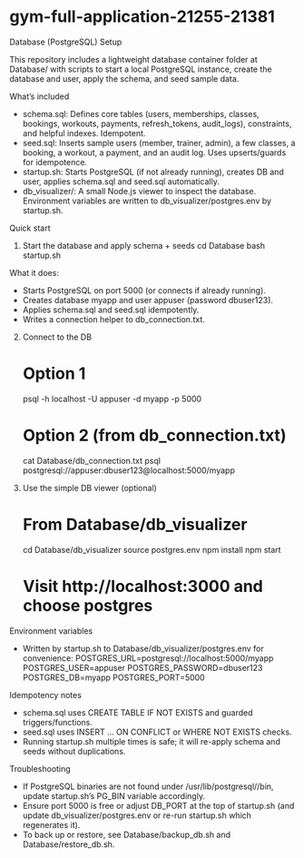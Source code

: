 # gym-full-application-21255-21381

Database (PostgreSQL) Setup

This repository includes a lightweight database container folder at Database/ with scripts to start a local PostgreSQL instance, create the database and user, apply the schema, and seed sample data.

What’s included
- schema.sql: Defines core tables (users, memberships, classes, bookings, workouts, payments, refresh_tokens, audit_logs), constraints, and helpful indexes. Idempotent.
- seed.sql: Inserts sample users (member, trainer, admin), a few classes, a booking, a workout, a payment, and an audit log. Uses upserts/guards for idempotence.
- startup.sh: Starts PostgreSQL (if not already running), creates DB and user, applies schema.sql and seed.sql automatically.
- db_visualizer/: A small Node.js viewer to inspect the database. Environment variables are written to db_visualizer/postgres.env by startup.sh.

Quick start
1) Start the database and apply schema + seeds
   cd Database
   bash startup.sh

What it does:
- Starts PostgreSQL on port 5000 (or connects if already running).
- Creates database myapp and user appuser (password dbuser123).
- Applies schema.sql and seed.sql idempotently.
- Writes a connection helper to db_connection.txt.

2) Connect to the DB
   # Option 1
   psql -h localhost -U appuser -d myapp -p 5000

   # Option 2 (from db_connection.txt)
   cat Database/db_connection.txt
   psql postgresql://appuser:dbuser123@localhost:5000/myapp

3) Use the simple DB viewer (optional)
   # From Database/db_visualizer
   cd Database/db_visualizer
   source postgres.env
   npm install
   npm start
   # Visit http://localhost:3000 and choose postgres

Environment variables
- Written by startup.sh to Database/db_visualizer/postgres.env for convenience:
  POSTGRES_URL=postgresql://localhost:5000/myapp
  POSTGRES_USER=appuser
  POSTGRES_PASSWORD=dbuser123
  POSTGRES_DB=myapp
  POSTGRES_PORT=5000

Idempotency notes
- schema.sql uses CREATE TABLE IF NOT EXISTS and guarded triggers/functions.
- seed.sql uses INSERT ... ON CONFLICT or WHERE NOT EXISTS checks.
- Running startup.sh multiple times is safe; it will re-apply schema and seeds without duplications.

Troubleshooting
- If PostgreSQL binaries are not found under /usr/lib/postgresql/<version>/bin, update startup.sh’s PG_BIN variable accordingly.
- Ensure port 5000 is free or adjust DB_PORT at the top of startup.sh (and update db_visualizer/postgres.env or re-run startup.sh which regenerates it).
- To back up or restore, see Database/backup_db.sh and Database/restore_db.sh.